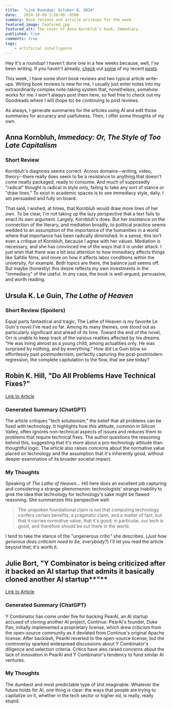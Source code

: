 ```yaml
---
title:  "Link Roundup: October 8, 2024"
date:   2024-10-08 2:58:00 -0500
summary: Book reviews and article writeups for the week. 
featured_image: featured.jpg
featured_alt: The cover of Anna Kornbluh’s book, Immediacy.
published: true
comments: true
tags:
    - artificial intelligence
---
```


Hey it's a roundup! I haven't done one in a few weeks because, well,
I've been writing. If you haven\'t already,
[check](/posts/2024/09/i-dont-know-what-to-do-about-ai-and-neither-do-you)
out [some](/posts/2024/09/cannon-shot-epistemology) of my recent
[posts](/posts/2024/09/the-ignorant-schoolmaster-five-lessons-in-intellectual-emancipation-a-review).

This week, I have some short book reviews and two typical article
write-ups. Writing book reviews is new for me, I usually just enter
notes into my extraordinarily complex note-taking system that,
nonetheless, somehow works for me. I won't always post them here, so
feel free to check out my Goodreads where I will (hope to) be continuing
to post reviews.

As always, I generate summaries for the articles using AI and edit those
summaries for accuracy and usefulness. Then, I offer some thoughts of my
own.

## Anna Kornbluh, *Immedacy: Or, The Style of Too Late Capitalism*

### Short Review

Kornbluh\'s diagnosis seems correct. Across domains\--writing, video,
theory\--there really does seem to be a resistance to anything that
doesn\'t come neatly packaged, ready to consume. And much of supposedly
"radical" thought is radical in style only, failing to take any sort of
stance or "draw lines." To exist in academic spaces is to see immediacy
style, daily. I am persuaded and fully on board.

That said, I wished, at times, that Kornbluh would draw more lines of
her own. To be clear, I\'m not taking up the lazy perspective that a
text fails to enact its own argument. Largely, Kornbluh's does. But her
insistence on the connection of the literary, and mediation broadly, to
political practice seems wedded to an assumption of the importance of
the humanities in a world where that importance has been radically
diminished. In a sense, this isn\'t even a critique of Kornbluh, because
I agree with her values. Mediation is necessary, and she has convinced
me of the ways that it is under attack. I just wish that there was a bit
less attention to how immediacy affects things like Safdie films, and
more on how it affects labor conditions within the university, for
example. Both topics are there, the balance just seems off. But maybe
(honestly) this desire reflects my own investments in the \"immediacy\"
of the useful. In any case, the book is well-argued, persuasive, and
worth reading.

## Ursula K. Le Guin, *The Lathe of Heaven*

### Short Review (Spoilers)

Equal parts fantastical and tragic, The Lathe of Heaven is my favorite
Le Guin\'s novel I\'ve read so far. Among its many themes, one stood out
as particularly significant and ahead of its time. Toward the end of the
novel, Orr is unable to keep track of the various realities affected by
his dreams. "He was living almost as a young child, among actualities
only. He was surprised by nothing, and by everything." How did Le Guin
blow so effortlessly past postmodernism, perfectly capturing the
post-postmodern regression, the complete capitulation to the flow, that
we see today?

## Robin K. Hill, "Do All Problems Have Technical Fixes?"

[Link to
Article](https://cacm.acm.org/article/do-all-problems-have-technical-fixes/)

### Generated Summary (ChatGPT)

The article critiques "tech solutionism," the belief that all problems
can be fixed with technology. It highlights how this attitude, common in
Silicon Valley, often ignores non-technical aspects of issues and
reduces them to problems that require technical fixes. The author
questions the reasoning behind this, suggesting that it\'s more about a
pro-technology attitude than thoughtful logic. The article also raises
concerns about the normative value placed on technology and the
assumption that it\'s inherently good, without deeper examination of its
broader societal impact.

### My Thoughts

Speaking of *The Lathe of Heaven*... Hill here does an excellent job
capturing and considering a strange phenomenon: technologists' strange
inability to grok the idea that technology for technology's sake might
be flawed reasoning. She summarizes this perspective well:

> The unspoken foundational claim is not that computing technology
> confers certain benefits, a pragmatic claim, and a matter of fact, but
> that it carries normative value, that it's good; in particular, our
> tech is good, and therefore should be out there in the world.

I tend to take the stance of the "ungenerous critic" she describes.
(*Just how generous does criticism need to be, everybody?*) I'll let you
read the article beyond that; it's worth it.

## Julie Bort, "Y Combinator is being criticized after it backed an AI startup that admits it basically cloned another AI startup**"**

[Link to
Article](https://techcrunch.com/2024/09/30/y-combinator-is-being-criticized-after-it-backed-an-ai-startup-that-admits-it-basically-cloned-another-ai-startup/?guccounter=1&guce_referrer=aHR0cHM6Ly9hcHAucmFpbmRyb3AuaW8v&guce_referrer_sig=AQAAAKHhRg50G1brpS1PRn8Vr0VkLdrIjjwOMDvvalkz4qZFoMOrAlIbu5u7vC8WjMsxosX2BmAj7AKBrba6enuy263CggyR_hjNThjtwHcBXcxmIfVvxcvFL14QXc4-v_OkaJq5h47n25A_NfGfL9DPl925ZVHiSz9_pUTwzk8yrcFP)

### Generated Summary (ChatGPT)

Y Combinator has come under fire for backing PearAI, an AI startup
accused of cloning another AI project, Continue. PearAI\'s founder, Duke
Pan, initially implemented a proprietary license, which drew criticism
from the open-source community as it deviated from Continue\'s original
Apache license. After backlash, PearAI reverted to the open-source
license, but the controversy sparked widespread discussions about Y
Combinator\'s diligence and selection criteria. Critics have also raised
concerns about the lack of innovation in PearAI and Y Combinator's
tendency to fund similar AI ventures​.

### My Thoughts

The dumbest and most predictable type of shit imaginable. Whatever the
future holds for AI, one thing is clear: the ways that people are trying
to capitalize on it, whether in the tech sector or higher ed, is really,
really stupid.
